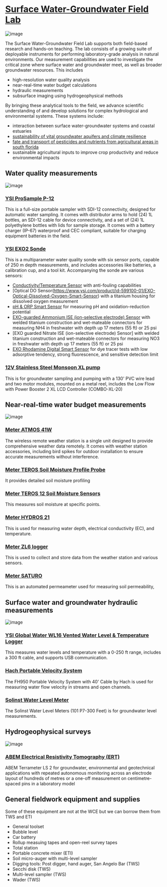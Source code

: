 # [Surface Water-Groundwater Field Lab](https://aselshall.github.io/gwh/lab)

![image](https://github.com/user-attachments/assets/1bacf970-b75c-4212-898c-209efac8ef3d)

The Surface Water-Groundwater Field Lab supports both field-based research and hands-on teaching. The lab consists of a growing suite of deployable instruments for performing laboratory-grade analysis in natural environments. Our measurement capabilities are used to investigate the critical zone where surface water and groundwater meet, as well as broader groundwater resources. This includes 
- high-resolution water quality analysis
- near-real-time water budget calculations
- hydraulic measurements
- subsurface imaging using hydrogeophysical methods 

By bringing these analytical tools to the field, we advance scientific understanding of and develop solutions for complex hydrological and environmental systems. These systems include: 
- interaction between surface water-groundwater systems and coastal estuaries
- [sustainability of vital groundwater aquifers and climate resilience](https://mewcha1.github.io/NBI)
- [fate and transport of pesticides and nutrients from agricultural areas in south florida](https://atmos.eoas.fsu.edu/~mye/Pesticides.php)
- sustainable agricultural inputs to improve crop productivity and reduce environmental impacts

## Water quality measurements

![image](https://github.com/user-attachments/assets/3a1e9303-bbb0-452e-9c6b-7a7b6245e02e)

### [YSI ProSample P-12](https://www.ysi.com/prosample)
This is a full-size portable sampler with SDI-12 connectivity, designed for automatic water sampling. It comes with distributor arms to hold (24) 1L bottles, an SDI-12 cable for device connectivity, and a set of (24) 1L polyethylene bottles with lids for sample storage. It comes with a battery charger (IP-67) waterproof and CEC compliant, suitable for charging equipment batteries in the field.
      
### [YSI EXO2 Sonde](https://www.ysi.com/exo2)
This is a multiparameter water quality sonde with six sensor ports, capable of 250 m depth measurements, and includes accessories like batteries, a calibration cup, and a tool kit. Accompanying the sonde are various sensors:  
- [Conductivity/Temperature Sensor](https://www.ysi.com/wipedct) with anti-fouling capabilities
- [Optical DO Sensor(https://www.ysi.com/product/id-599100-01/EXO-Optical-Dissolved-Oxygen-Smart-Sensor) with a titanium housing for dissolved oxygen measurement
- [pH & ORP Smart Sensor](https://www.ysi.com/product/id-599706/EXO-pH--ORP-Smart-Sensor) for measuring pH and oxidation-reduction potential
- [EXO-guarded Ammonium ISE (ion-selective electrode) Sensor](https://www.ysi.com/product/id-599710/EXO-Ammonium-Smart-Sensor) with welded titanium construction and wet-mateable connectors for measuring NH4 in freshwater with depth up 17 meters (55 ft) or 25 psi
- [EXO guarded Nitrate ISE (ion-selective electrode) Sensor] with welded titanium construction and wet-mateable connectors for measuring NO3 in freshwater with depth up 17 meters (55 ft) or 25 psi
- [EXO Rhodamine Digital Smart Sensor](https://www.ysi.com/exo/rhodamine) for dye tracer tests  with low adsorptive tendency, strong fluorescence, and sensitive detection limit

### [12V Stainless Steel Monsoon XL pump](https://www.fondriest.com/proactive-stainlesssteel-monsoon-xl-pump.htm)
This is for groundwater sampling and pumping with a 130' PVC wire lead and two motor modules, mounted on a metal reel, includes the Low Flow with Power Booster 2 XL LCD Controller (COMBO-XL-20)

## Near-real-time water budget measurements

![image](https://github.com/user-attachments/assets/3d7fdfc4-a3fb-443a-bc1b-cb29c4df28ef)

### [Meter ATMOS 41W](https://metergroup.com/)
The wireless remote weather station is a single unit designed to provide comprehensive weather data remotely. It comes with weather station accessories, including bird spikes for outdoor installation to ensure accurate measurements without interference.

### [Meter TEROS Soil Moisture Profile Probe](https://metergroup.com/products/teros-54/)
It provides detailed soil moisture profiling

### [Meter TEROS 12 Soil Moisture Sensors](https://metergroup.com/products/teros-12/)
This measures soil moisture at specific points.

### [Meter HYDROS 21](https://metergroup.com/products/hydros-21/)
This is used for measuring water depth, electrical conductivity (EC), and temperature.

### [Meter ZL6 logger](https://metergroup.com/products/zl6/)
This is used to collect and store data from the weather station and various sensors.

### [Meter SATURO](https://metergroup.com/products/saturo/)
This is an automated permeameter used for measuring soil permeability, 

## Surface water and groundwater hydraulic measurements

![image](https://github.com/user-attachments/assets/5c2aef73-0b49-47a3-a8b2-720989001cfd)

### [YSI Global Water WL16 Vented Water Level & Temperature Logger](https://www.ysi.com/wl16)
This measures water levels and temperature with a 0-250 ft range, includes a 300 ft cable, and supports USB communication.

### [Hach Portable Velocity System](https://www.hach.com/p-fh950-handheld-flow-meters/FH950.11040)
The FH950 Portable Velocity System with 40' Cable by Hach is used for measuring water flow velocity in streams and open channels.

### [Solinst Water Level Meter](https://www.amazon.com/SOLINST-101-WATER-LEVEL-METER/dp/B00XNMOVAM/)
The Solinst Water Level Meters (101 P7-300 Feet) is for groundwater level measurements. 

## Hydrogeophysical surveys

![image](https://github.com/user-attachments/assets/26e69fef-b133-4514-80e1-93bfbe88f5a2)

### [ABEM Electrical Resistivity Tomography (ERT)](https://www.guidelinegeo.com/product/abem-terrameter-ls-2/)
ABEM Terrameter LS 2 for groundwater, environmental and geotechnical applications with repeated autonomous monitoring across an electrode layout of hundreds of metres or a one-off measurement on centimetre-spaced pins in a laboratory model

## General fieldwork equipment and supplies 

Some of these equipment are not at the WCE but we can borrow them from TWS and ETI
- General toolset
- Bubble level
- Car battery
- Rollup measuing tapes and open-reel survey tapes
- Total station 
- Portable concrete mixer (ETI)
- Soil micro-auger with multi-level sampler 
- Digging tools: Post digger, hand auger, San Angelo Bar (TWS)
- Secchi disk (TWS)
- Multi-level sampler (TWS)
- Wader (TWS)

